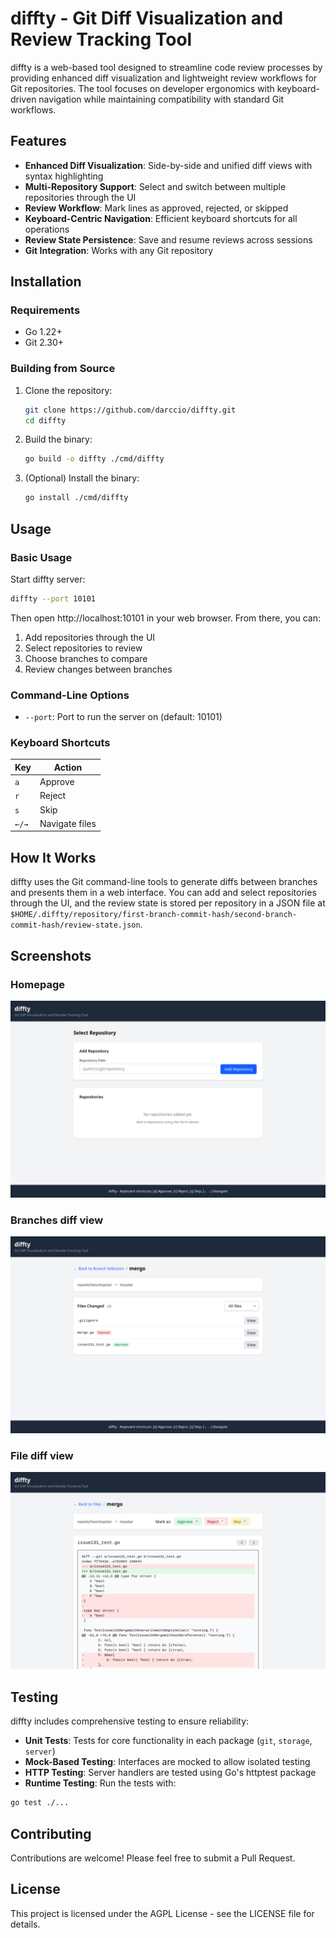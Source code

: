 # diffty - Git Diff Visualization and Review Tracking Tool

diffty is a web-based tool designed to streamline code review processes by providing enhanced diff visualization and lightweight review workflows for Git repositories. The tool focuses on developer ergonomics with keyboard-driven navigation while maintaining compatibility with standard Git workflows.

## Features

- **Enhanced Diff Visualization**: Side-by-side and unified diff views with syntax highlighting
- **Multi-Repository Support**: Select and switch between multiple repositories through the UI
- **Review Workflow**: Mark lines as approved, rejected, or skipped
- **Keyboard-Centric Navigation**: Efficient keyboard shortcuts for all operations
- **Review State Persistence**: Save and resume reviews across sessions
- **Git Integration**: Works with any Git repository

## Installation

### Requirements

- Go 1.22+
- Git 2.30+

### Building from Source

1. Clone the repository:
   ```bash
   git clone https://github.com/darccio/diffty.git
   cd diffty
   ```

2. Build the binary:
   ```bash
   go build -o diffty ./cmd/diffty
   ```

3. (Optional) Install the binary:
   ```bash
   go install ./cmd/diffty
   ```

## Usage

### Basic Usage

Start diffty server:

```bash
diffty --port 10101
```

Then open http://localhost:10101 in your web browser. From there, you can:

1. Add repositories through the UI
2. Select repositories to review
3. Choose branches to compare
4. Review changes between branches

### Command-Line Options

- `--port`: Port to run the server on (default: 10101)

### Keyboard Shortcuts

| Key | Action |
|-----|--------|
| `a` | Approve |
| `r` | Reject |
| `s` | Skip |
| `←/→` | Navigate files |

## How It Works

diffty uses the Git command-line tools to generate diffs between branches and presents them in a web interface. You can add and select repositories through the UI, and the review state is stored per repository in a JSON file at `$HOME/.diffty/repository/first-branch-commit-hash/second-branch-commit-hash/review-state.json`.

## Screenshots

### Homepage

![](./docs/showcase/home-page.png)

### Branches diff view

![](./docs/showcase/files-changed.png)

### File diff view

![](./docs/showcase/diff.png)

## Testing

diffty includes comprehensive testing to ensure reliability:

- **Unit Tests**: Tests for core functionality in each package (`git`, `storage`, `server`)
- **Mock-Based Testing**: Interfaces are mocked to allow isolated testing
- **HTTP Testing**: Server handlers are tested using Go's httptest package
- **Runtime Testing**: Run the tests with:

```bash
go test ./...
```

## Contributing

Contributions are welcome! Please feel free to submit a Pull Request.

## License

This project is licensed under the AGPL License - see the LICENSE file for details. 